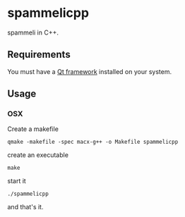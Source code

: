 # spammelicpp

spammeli in C++.

## Requirements

You must have a [Qt framework](http://qt.nokia.com/) installed on your system.

## Usage

### OSX

Create a makefile

    qmake -makefile -spec macx-g++ -o Makefile spammelicpp

create an executable

    make

start it

    ./spammelicpp

and that's it.
